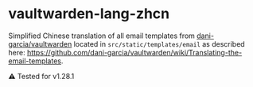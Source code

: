 # vaultwarden-lang-zhcn
Simplified Chinese translation of all email templates from [dani-garcia/vaultwarden](https://github.com/dani-garcia/vaultwarden) located in `src/static/templates/email` as described here: https://github.com/dani-garcia/vaultwarden/wiki/Translating-the-email-templates.

⚠️ Tested for v1.28.1
